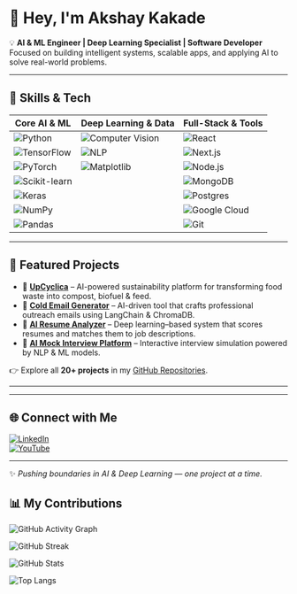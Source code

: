 # 👋 Hey, I'm Akshay Kakade  

💡 **AI & ML Engineer | Deep Learning Specialist | Software Developer**  
Focused on building intelligent systems, scalable apps, and applying AI to solve real-world problems.  

---

## 🚀 Skills & Tech  

| **Core AI & ML** | **Deep Learning & Data** | **Full-Stack & Tools** |
|------------------|--------------------------|-------------------------|
| ![Python](https://img.shields.io/badge/Python-3670A0?style=for-the-badge&logo=python&logoColor=ffdd54) | ![Computer Vision](https://img.shields.io/badge/Computer%20Vision-009688?style=for-the-badge&logo=opencv&logoColor=white) | ![React](https://img.shields.io/badge/react-%2320232a.svg?style=for-the-badge&logo=react&logoColor=%2361DAFB) |
| ![TensorFlow](https://img.shields.io/badge/TensorFlow-%23FF6F00.svg?style=for-the-badge&logo=TensorFlow&logoColor=white) | ![NLP](https://img.shields.io/badge/NLP-673AB7?style=for-the-badge&logo=openai&logoColor=white) | ![Next.js](https://img.shields.io/badge/Next-black?style=for-the-badge&logo=next.js&logoColor=white) |
| ![PyTorch](https://img.shields.io/badge/PyTorch-%23EE4C2C.svg?style=for-the-badge&logo=PyTorch&logoColor=white) | ![Matplotlib](https://img.shields.io/badge/Matplotlib-%23ffffff.svg?style=for-the-badge&logo=Matplotlib&logoColor=black) | ![Node.js](https://img.shields.io/badge/node.js-6DA55F?style=for-the-badge&logo=node.js&logoColor=white) |
| ![Scikit-learn](https://img.shields.io/badge/scikit--learn-%23F7931E.svg?style=for-the-badge&logo=scikit-learn&logoColor=white) |  | ![MongoDB](https://img.shields.io/badge/MongoDB-%234ea94b.svg?style=for-the-badge&logo=mongodb&logoColor=white) |
| ![Keras](https://img.shields.io/badge/Keras-%23D00000.svg?style=for-the-badge&logo=Keras&logoColor=white) |  | ![Postgres](https://img.shields.io/badge/postgres-%23316192.svg?style=for-the-badge&logo=postgresql&logoColor=white) |
| ![NumPy](https://img.shields.io/badge/numpy-%23013243.svg?style=for-the-badge&logo=numpy&logoColor=white) |  | ![Google Cloud](https://img.shields.io/badge/GoogleCloud-%234285F4.svg?style=for-the-badge&logo=google-cloud&logoColor=white) |
| ![Pandas](https://img.shields.io/badge/pandas-%23150458.svg?style=for-the-badge&logo=pandas&logoColor=white) |  | ![Git](https://img.shields.io/badge/git-%23F05033.svg?style=for-the-badge&logo=git&logoColor=white) |

---

## 📌 Featured Projects  

- 🔹 **[UpCyclica](https://upcyclica.vercel.app/)** – AI-powered sustainability platform for transforming food waste into compost, biofuel & feed.  
- 🔹 **[Cold Email Generator](https://coldemil.streamlit.app/)** – AI-driven tool that crafts professional outreach emails using LangChain & ChromaDB.  
- 🔹 **[AI Resume Analyzer](https://zettro.vercel.app/)** – Deep learning–based system that scores resumes and matches them to job descriptions.  
- 🔹 **[AI Mock Interview Platform](https://jobpulseai.vercel.app)** – Interactive interview simulation powered by NLP & ML models.  

👉 Explore all **20+ projects** in my [GitHub Repositories](https://github.com/akshay-kakade).  

---


---

## 🌐 Connect with Me  
[![LinkedIn](https://img.shields.io/badge/LinkedIn-%230077B5.svg?logo=linkedin&logoColor=white)](https://www.linkedin.com/in/akshay-kakade-878399287/)  
[![YouTube](https://img.shields.io/badge/YouTube-%23FF0000.svg?logo=YouTube&logoColor=white)](https://youtube.com/@@itsGameTimeBudy)  

---

✨ *Pushing boundaries in AI & Deep Learning — one project at a time.*

## 📊 My Contributions

<!-- Activity Graph (contribution grid-like) -->
![GitHub Activity Graph](https://github-readme-activity-graph.vercel.app/graph?username=YOUR_GITHUB_USERNAME&bg_color=00000000&color=5e5e5e&line=2f80ed&point=2f80ed&area=true&hide_border=true)

<!-- Streak (daily commit streak) -->
![GitHub Streak](https://streak-stats.demolab.com?user=YOUR_GITHUB_USERNAME&hide_border=true&date_format=j%20M%5B%20Y%5D&mode=weekly&card_width=500)

<!-- Stats (commits, PRs, etc.) -->
![GitHub Stats](https://github-readme-stats.vercel.app/api?username=YOUR_GITHUB_USERNAME&show_icons=true&hide_border=true&rank_icon=percentile)

<!-- Top Languages (optional) -->
![Top Langs](https://github-readme-stats.vercel.app/api/top-langs/?username=YOUR_GITHUB_USERNAME&layout=compact&hide_border=true)
